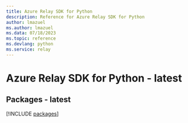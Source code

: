 ```yaml
---
title: Azure Relay SDK for Python
description: Reference for Azure Relay SDK for Python
author: lmazuel
ms.author: lmazuel
ms.data: 07/18/2023
ms.topic: reference
ms.devlang: python
ms.service: relay
---
```

# Azure Relay SDK for Python - latest
## Packages - latest
[!INCLUDE [packages](relay-index.md)]